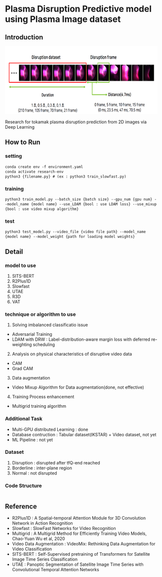 # Plasma Disruption Predictive model using Plasma Image dataset
## Introduction

<img src="/image/연구_소개_01.PNG"  width="900" height="224">
<p>Research for tokamak plasma disruption prediction from 2D images via Deep Learning</p>

## How to Run
### setting
```
conda create env -f environment.yaml
conda activate research-env
python3 {filename.py} # (ex : python3 train_slowfast.py)
```

### training
```
python3 train_model.py --batch_size {batch size} --gpu_num {gpu num} --model_name {model name} --use_LDAM {bool : use LDAM loss} --use_mixup {bool : use video mixup algorithm}
```

### test
```
python3 test_model.py --video_file {video file path} --model_name {model name} --model_weight {path for loading model weights}
```

## Detail
### model to use
1. SITS-BERT 
2. R2Plus1D
3. Slowfast
4. UTAE
5. R3D
6. VAT

### technique or algorithm to use
1. Solving imbalanced classificatio issue
- Adversarial Training 
- LDAM with DRW : Label-distribution-aware margin loss with deferred re-weighting scheduling

2. Analysis on physical characteristics of disruptive video data
- CAM
- Grad CAM

3. Data augmentation
- Video Mixup Algorithm for Data augmentation(done, not effective)

4. Training Process enhancement
- Multigrid training algorithm

### Additional Task
- Multi-GPU distributed Learning : done
- Database contruction : Tabular dataset(IKSTAR) + Video dataset, not yet
- ML Pipeline : not yet

### Dataset
1. Disruption : disrupted after tfQ-end reached
2. Borderline : inter-plane region 
3. Normal : not disrupted 

### Code Structure
```
```

## Reference
- R2Plus1D : A Spatial-temporal Attention Module for 3D Convolution Network in Action Recognition
- Slowfast : SlowFast Networks for Video Recognition
- Multigrid : A Multigrid Method for Efficiently Training Video Models, Chao-Yuan Wu et al, 2020
- Video Data Augmentation : VideoMix: Rethinking Data Augmentation for Video Classification
- SITS-BERT : Self-Supervised pretraining of Transformers for Satellite Image Time Series Classification
- UTAE : Panoptic Segmentation of Satellite Image Time Series with Convolutional Temporal Attention Networks